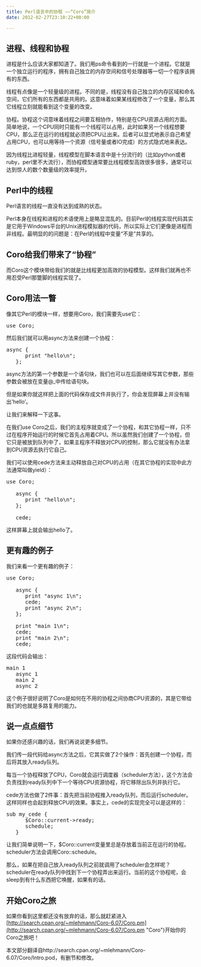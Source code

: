 ```yaml
---
title: Perl语言中的协程 ——“Coro”简介
date: 2012-02-27T23:10:22+00:00

---
```

## 进程、线程和协程

进程是什么应该大家都知道了。我们用ps命令看到的一行就是一个进程。它就是一个独立运行的程序，拥有自己独立的内存空间和信号处理器等一切一个程序该拥有的东西。

线程有点像是一个轻量级的进程。不同的是，线程没有自己独立的内存区域和命名空间，它们所有的东西都是共用的。这意味着如果某线程修改了一个变量，那么其它线程立刻就能看到这个变量的改变。

协程。协程这个词意味着线程之间要互相协作，特别是在CPU资源占用的方面。简单地说，一个CPU同时只能有一个线程可以占用，此时如果另一个线程想要CPU，那么正在运行的线程就必须把CPU让出来。后者可以显式地表示自己希望占用CPU，也可以用等待一个资源（信号量或者IO完成）的方式隐式地来表达。

因为线程比进程轻量，线程模型在脚本语言中是十分流行的（比如python或者ruby，perl里不大流行），而协程模型通常要比线程模型高效很多很多，通常可以达到惊人的数个数量级的效率提升。 



## Perl中的线程

Perl语言的线程一直没有达到成熟的状态。

Perl本身在线程和进程的术语使用上是略显混乱的。目前Perl的线程实现代码其实是它用于Windows平台的Unix进程模拟器的代码，所以实际上它们更像是进程而非线程。最明显的的问题是：在Perl的线程中变量“不是”共享的。



## Coro给我们带来了“协程”

而Coro这个模块带给我们的就是比线程更加高效的协程模型。这样我们就再也不用忍受Perl那蹩脚的线程实现了。



## Coro用法一瞥

像其它Perl的模块一样，想要用Coro，我们需要先use它：

<pre class="brush: perl">use Coro;
</pre>

然后我们就可以用async方法来创建一个协程：

<pre class="brush: perl">async {
      print "hello\n";
   };  
</pre>

async方法的第一个参数是一个语句块，我们也可以在后面继续写其它参数，那些参数会被放在变量@_中传给语句块。

但是如果你就这样把上面的代码保存成文件并执行了，你会发现屏幕上并没有输出&#8217;hello&#8217;。

让我们来解释一下这事。

在我们use Coro之后，我们的主程序就变成了一个协程，和其它协程一样，只不过在程序开始运行的时候它首先占用着CPU。所以虽然我们创建了一个协程，但它只是被放到队列中了，如果主程序不释放对CPU的控制，那么它就没有办法拿到CPU资源去执行它自己。

我们可以使用cede方法来主动释放自己对CPU的占用（在其它协程的实现中此方法通常叫做yield）：

<pre class="brush: perl">use Coro;

   async {
      print "hello\n";
   };  

   cede;
</pre>

这样屏幕上就会输出hello了。



## 更有趣的例子

我们来看一个更有趣的例子：

<pre class="brush: perl">use Coro;

   async {
      print "async 1\n";
      cede;
      print "async 2\n";
   };

   print "main 1\n";
   cede;
   print "main 2\n";
   cede;
</pre>

这段代码会输出：

<pre class="brush: perl">main 1
   async 1
   main 2
   async 2
</pre>

这个例子很好说明了Coro是如何在不用的协程之间协商CPU资源的，其是它带给我们的也就是多路复用的能力。



## 说一点点细节

如果你还感兴趣的话，我们再说说更多细节。

我们传一段代码给async方法之后，它其实做了2个操作：首先创建一个协程，而后将其放入ready队列。

每当一个协程释放了CPU，Coro就会运行调度器（scheduler方法），这个方法会负责找到ready队列中下一个等待CPU资源协程，将它移除出队列并执行它。

cede方法也做了2件事：首先把当前协程推入ready队列，而后运行scheduler。这样同样也会起到释放CPU的效果。事实上，cede的实现完全可以是这样的：

<pre class="brush: perl">sub my_cede {
      $Coro::current->ready;
      schedule;
   }
</pre>

让我们简单说明一下，$Coro::current变量里总是存放着当前正在运行的协程。scheduler方法会调用Coro::schedule。

那么，如果在把自己放入ready队列之前就调用了scheduler会怎样呢？scheduler在ready队列中找到下一个协程弄出来运行。当前的这个协程呢，会sleep到有什么东西把它唤醒，如果有的话。



## 开始Coro之旅

如果你看到这里都还没有放弃的话，那么就赶紧进入[http://search.cpan.org/~mlehmann/Coro-6.07/Coro.pm](http://search.cpan.org/~mlehmann/Coro-6.07/Coro.pm "Coro")开始你的Coro之旅吧！

本文部分翻译自http://search.cpan.org/~mlehmann/Coro-6.07/Coro/Intro.pod，有删节和修改。
